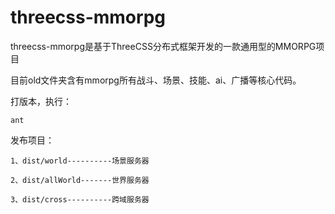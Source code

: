# threecss-mmorpg

threecss-mmorpg是基于ThreeCSS分布式框架开发的一款通用型的MMORPG项目

目前old文件夹含有mmorpg所有战斗、场景、技能、ai、广播等核心代码。

打版本，执行：

	ant
	
发布项目：
	
	1、dist/world----------场景服务器
	
	2、dist/allWorld-------世界服务器
	
	3、dist/cross----------跨域服务器